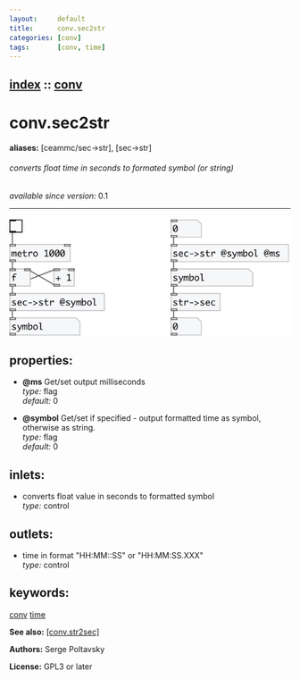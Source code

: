 ```yaml
---
layout:     default
title:      conv.sec2str
categories: [conv]
tags:       [conv, time]
---
```

[index](index.html) :: [conv](category_conv.html)
---

# conv.sec2str
**aliases:** [ceammc/sec-&gt;str], [sec-&gt;str]


###### converts float time in seconds to formated symbol (or string)

*available since version:* 0.1

---




[![example](../examples/img/conv.sec2str.jpg)](../examples/pd/conv.sec2str.pd)







## properties:

* **@ms** 
Get/set output milliseconds<br>
_type:_ flag<br>
_default:_ 0<br>

* **@symbol** 
Get/set if specified - output formatted time as symbol, otherwise as string.<br>
_type:_ flag<br>
_default:_ 0<br>



## inlets:

* converts float value in seconds to formatted symbol<br>
_type:_ control



## outlets:

* time in format &#34;HH:MM::SS&#34; or &#34;HH:MM:SS.XXX&#34;<br>
_type:_ control



## keywords:

[conv](keywords/conv.html)
[time](keywords/time.html)



**See also:**
[\[conv.str2sec\]](conv.str2sec.html)




**Authors:** Serge Poltavsky




**License:** GPL3 or later





